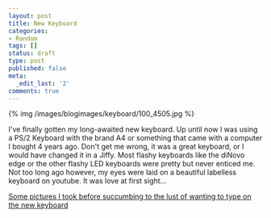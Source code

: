 ```yaml
---
layout: post
title: New Keyboard
categories:
- Random
tags: []
status: draft
type: post
published: false
meta:
  _edit_last: '2'
comments: true
---
```

{% img /images/blogimages/keyboard/100_4505.jpg %}

I've finally gotten my long-awaited new keyboard. Up until now I was using a PS/2 Keyboard with the brand A4 or something that came with a computer I bought 4 years ago. Don't get me wrong, it was a great keyboard, or I would have changed it in a Jiffy. Most flashy keyboards like the diNovo edge or the other flashy LED keyboards were pretty but never enticed me. Not too long ago however, my eyes were laid on a beautiful labelless keyboard on youtube. It was love at first sight...

[Some pictures I took before succumbing to the lust of wanting to type on the new keyboard](/gallery/keyboardpics)
